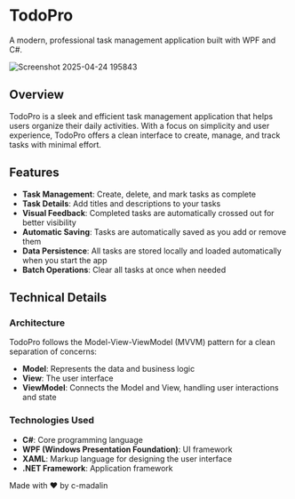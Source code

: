 # TodoPro

A modern, professional task management application built with WPF and C#.

![Screenshot 2025-04-24 195843](https://github.com/user-attachments/assets/2663158c-7786-46ea-8dbf-9a9f5b5642cb)


## Overview

TodoPro is a sleek and efficient task management application that helps users organize their daily activities. With a focus on simplicity and user experience, TodoPro offers a clean interface to create, manage, and track tasks with minimal effort.

## Features

- **Task Management**: Create, delete, and mark tasks as complete
- **Task Details**: Add titles and descriptions to your tasks
- **Visual Feedback**: Completed tasks are automatically crossed out for better visibility
- **Automatic Saving**: Tasks are automatically saved as you add or remove them
- **Data Persistence**: All tasks are stored locally and loaded automatically when you start the app
- **Batch Operations**: Clear all tasks at once when needed

## Technical Details

### Architecture

TodoPro follows the Model-View-ViewModel (MVVM) pattern for a clean separation of concerns:

- **Model**: Represents the data and business logic
- **View**: The user interface
- **ViewModel**: Connects the Model and View, handling user interactions and state

### Technologies Used

- **C#**: Core programming language
- **WPF (Windows Presentation Foundation)**: UI framework
- **XAML**: Markup language for designing the user interface
- **.NET Framework**: Application framework



Made with ❤️ by c-madalin

